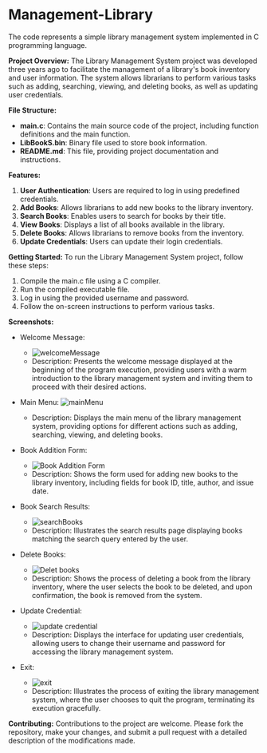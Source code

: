 # Management-Library
The code represents a simple library management system implemented in C programming language.

**Project Overview:**
The Library Management System project was developed three years ago to facilitate the management of a library's book inventory and user information. The system allows librarians to perform various tasks such as adding, searching, viewing, and deleting books, as well as updating user credentials.

**File Structure:**
- **main.c**: Contains the main source code of the project, including function definitions and the main function.
- **LibBookS.bin**: Binary file used to store book information.
- **README.md**: This file, providing project documentation and instructions.

**Features:**
1. **User Authentication**: Users are required to log in using predefined credentials.
2. **Add Books**: Allows librarians to add new books to the library inventory.
3. **Search Books**: Enables users to search for books by their title.
4. **View Books**: Displays a list of all books available in the library.
5. **Delete Books**: Allows librarians to remove books from the inventory.
6. **Update Credentials**: Users can update their login credentials.

**Getting Started:**
To run the Library Management System project, follow these steps:
1. Compile the main.c file using a C compiler.
2. Run the compiled executable file.
3. Log in using the provided username and password.
4. Follow the on-screen instructions to perform various tasks.

**Screenshots:**
- Welcome Message:
  - ![welcomeMessage](https://github.com/iBOY011/Management-Library/assets/147536244/225d1fed-eb7b-4b7c-b621-89230aa8e00e)
  - Description: Presents the welcome message displayed at the beginning of the program execution, providing users with a warm introduction to the library management system and inviting them to proceed with their desired actions.

- Main Menu:
  ![mainMenu](https://github.com/iBOY011/Management-Library/assets/147536244/8e92d155-8382-4be4-9461-ada876ebbeb4)
  - Description: Displays the main menu of the library management system, providing options for different actions such as adding, searching, viewing, and deleting books.
  
- Book Addition Form:
  - ![Book Addition Form](https://github.com/iBOY011/Management-Library/assets/147536244/f344b80c-84d3-4117-9cd8-21081e06509c)
  - Description: Shows the form used for adding new books to the library inventory, including fields for book ID, title, author, and issue date.
  
- Book Search Results:
  - ![searchBooks](https://github.com/iBOY011/Management-Library/assets/147536244/6a0f8d93-ef18-47cd-9fd5-02e1cea7abda)
  - Description: Illustrates the search results page displaying books matching the search query entered by the user.
 
- Delete Books:
  - ![Delet books](https://github.com/iBOY011/Management-Library/assets/147536244/18ea3435-aee2-427e-a186-661d4941baa9)
  - Description: Shows the process of deleting a book from the library inventory, where the user selects the book to be deleted, and upon confirmation, the book is removed from the system.
 
- Update Credential:
  - ![update credential](https://github.com/iBOY011/Management-Library/assets/147536244/880c7b3e-0d3e-477a-a234-444e7ab64806)
  - Description: Displays the interface for updating user credentials, allowing users to change their username and password for accessing the library management system.
 
- Exit:
  - ![exit](https://github.com/iBOY011/Management-Library/assets/147536244/224eff09-665c-4a9a-a1ce-6c44a1c3823d)
  - Description: Illustrates the process of exiting the library management system, where the user chooses to quit the program, terminating its execution gracefully.

**Contributing:**
Contributions to the project are welcome. Please fork the repository, make your changes, and submit a pull request with a detailed description of the modifications made.
